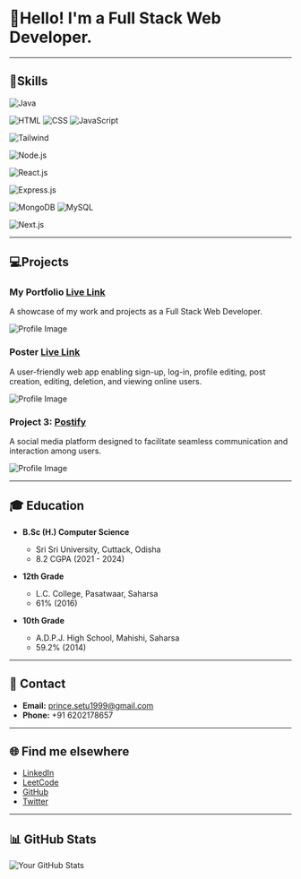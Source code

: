 # 👤Hello! I'm a Full Stack Web Developer.

---


## 🎁Skills

![Java](https://img.shields.io/badge/Java-Intermediate-green)

![HTML](https://img.shields.io/badge/HTML-Intermediate-yellow)
![CSS](https://img.shields.io/badge/CSS-Intermediate-yellow)
![JavaScript](https://img.shields.io/badge/JavaScript-Intermediate-yellow)

![Tailwind](https://img.shields.io/badge/Tailwind-Intermediate-green)


![Node.js](https://img.shields.io/badge/Node.js-Intermediate-green)


![React.js](https://img.shields.io/badge/React.js-Intermediate-green)


![Express.js](https://img.shields.io/badge/Express.js-Intermediate-green)


![MongoDB](https://img.shields.io/badge/MongoDB-Intermediate-ogreen)
![MySQL](https://img.shields.io/badge/MySQL-Intermediate-green)


![Next.js](https://img.shields.io/badge/Next.js-Intermediate-green)

---


## 💻Projects

### My Portfolio  [Live Link](https://princethakur1999.github.io/prince/)

A showcase of my work and projects as a Full Stack Web Developer.

![Profile Image](https://res.cloudinary.com/dsrz6p2su/image/upload/v1708762966/Prince/Screenshot_2024-02-24_135018_vsiunq.png)



### Poster [Live Link](https://poster-prince.vercel.app/)

A user-friendly web app enabling sign-up, log-in, profile editing, post creation, editing, deletion, and viewing online users.

![Profile Image](https://res.cloudinary.com/dsrz6p2su/image/upload/v1708763369/Prince/Screenshot_2024-02-24_135804_abckqq.png)



### Project 3: [Postify](link-to-formify)
A social media platform designed to facilitate seamless communication and interaction among users.

![Profile Image](https://img.freepik.com/free-vector/red-grunge-style-coming-soon-design_1017-26691.jpg)

---



## 🎓 Education

- **B.Sc (H.) Computer Science**
  - Sri Sri University, Cuttack, Odisha
  - 8.2 CGPA (2021 - 2024)

- **12th Grade**
  - L.C. College, Pasatwaar, Saharsa
  - 61% (2016)

- **10th Grade**
  - A.D.P.J. High School, Mahishi, Saharsa
  - 59.2% (2014)

---



## 📧 Contact

- **Email:** prince.setu1999@gmail.com
- **Phone:** +91 6202178657

---


## 🌐 Find me elsewhere

- [LinkedIn](https://www.linkedin.com/in/princethakur1999/)
- [LeetCode](https://leetcode.com/princethakur1999/)
- [GitHub](https://github.com/princethakur1999)
- [Twitter](https://twitter.com/yourhandle)

---


## 📊 GitHub Stats

![Your GitHub Stats](https://github-readme-stats.vercel.app/api?username=princethakur1999&show_icons=true&theme=radical)
